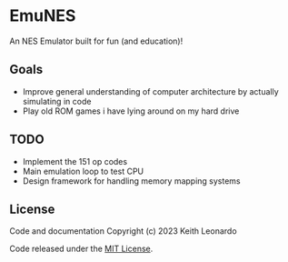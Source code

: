 # EmuNES

An NES Emulator built for fun (and education)!

## Goals

- Improve general understanding of computer architecture by actually simulating in code
- Play old ROM games i have lying around on my hard drive

## TODO

* Implement the 151 op codes
* Main emulation loop to test CPU
* Design framework for handling memory mapping systems

## License

Code and documentation Copyright (c) 2023 Keith Leonardo

Code released under the [MIT License](https://choosealicense.com/licenses/mit/).
